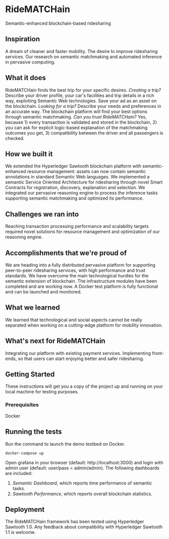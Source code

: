 # RideMATCHain
Semantic-enhanced blockchain-based ridesharing

## Inspiration
A dream of cleaner and faster mobility. The desire to improve ridesharing services. Our research on semantic matchmaking and automated inference in pervasive computing.

## What it does
RideMATCHain finds the best trip for your specific desires. 
_Creating a trip?_ Describe your driver profile, your car's facilities and trip details in a rich way, exploiting Semantic Web technologies. Save your ad as an asset on the blockchain.
_Looking for a trip?_ Describe your needs and preferences in an accurate way. The blockchain platform will find your best options through semantic matchmaking.
_Can you trust RideMATCHain?_ Yes, because 1) every transaction is validated and stored in the blockchain, 2) you can ask for explicit logic-based explanation of the matchmaking outcomes you get, 3) compatibility between the driver and all passengers is checked.

## How we built it
We extended the Hyperledger Sawtooth blockchain platform with semantic-enhanced resource management: assets can now contain semantic annotations in standard Semantic Web languages.
We implemented a semantic Service Oriented Architecture for ridesharing through novel Smart Contracts for registration, discovery, explanation and selection.
We integrated our pervasive reasoning engine to process the inference tasks supporting semantic matchmaking and optimized its performance.

## Challenges we ran into
Reaching transaction processing performance and scalability targets required novel solutions for resource management and optimization of our reasoning engine.

## Accomplishments that we're proud of
We are heading into a fully distributed pervasive platform for supporting peer-to-peer ridesharing services, with high performance and trust standards.
We have overcome the main technological hurdles for the semantic extension of blockchain. The infrastructure modules have been completed and are working now. A Docker test platform is fully functional and can be launched and monitored.

## What we learned
We learned that technological and social aspects cannot be really separated when working on a cutting-edge platform for mobility innovation.

## What's next for RideMATCHain
Integrating our platform with existing payment services.
Implementing front-ends, so that users can start enjoying better and safer ridesharing.

## Getting Started
These instructions will get you a copy of the project up and running on your local machine for testing purposes.
### Prerequisites

Docker 

## Running the tests
Run the command to launch the demo testbed on Docker. 
```
docker-compose up
```
Open grafana in your browser (default: http://localhost:3000) and login with admin user (default: user/pass = admin/admin). The following dashboards are included:

1. _Semantic Dashboard_, which reports time performance of semantic tasks.
2. _Sawtooth Performance_, which reports overall blockchain statistics. 

## Deployment
The RideMATCHain framework has been tested using Hyperledger Sawtooth 1.0. Any feedback about compatibility with Hyperledger Sawtooth 1.1 is welcome. 

